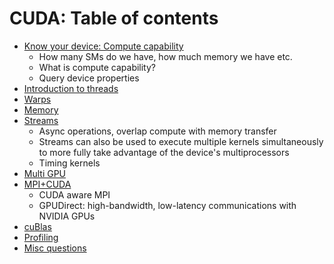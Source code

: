 # CUDA: Table of contents
- [Know your device: Compute capability](https://github.com/prav-nak/cuda/tree/main/0_device_query)
  - How many SMs  do we have, how much memory we have etc.
  - What is compute capability?
  - Query device properties
- [Introduction to threads](https://github.com/prav-nak/cuda/tree/main/1_Intro_Threads)
- [Warps](https://github.com/prav-nak/cuda/tree/main/2_warps)
- [Memory](https://github.com/prav-nak/cuda/tree/main/3_memory_stuff)
- [Streams]()
  - Async operations, overlap compute with memory transfer
  - Streams can also be used to execute multiple kernels simultaneously to more fully take advantage of the device's multiprocessors
  - Timing kernels
- [Multi GPU]()
- [MPI+CUDA](https://github.com/prav-nak/cuda/blob/main/6_mpi_cuda)
    - CUDA aware MPI
    - GPUDirect: high-bandwidth, low-latency communications with NVIDIA GPUs
- [cuBlas](https://github.com/prav-nak/cuda/tree/main/7_cuBlas)
- [Profiling]()
- [Misc questions]()
